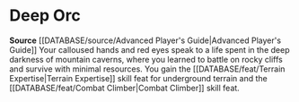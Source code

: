 ﻿---
id: '69'
name: Deep Orc
rarity: Common
source: '[[DATABASE/source/Advanced Player''s Guide|Advanced Player''s Guide]]'
type: Heritage

---
# Deep Orc

**Source** [[DATABASE/source/Advanced Player's Guide|Advanced Player's Guide]] 
Your calloused hands and red eyes speak to a life spent in the deep darkness of mountain caverns, where you learned to battle on rocky cliffs and survive with minimal resources. You gain the [[DATABASE/feat/Terrain Expertise|Terrain Expertise]] skill feat for underground terrain and the [[DATABASE/feat/Combat Climber|Combat Climber]] skill feat.
